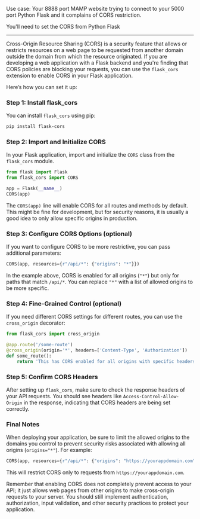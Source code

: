 Use case: 
Your 8888 port MAMP website trying to connect to your 5000 port Python Flask and it complains of CORS restriction.

You'll need to set the CORS from Python Flask

---

Cross-Origin Resource Sharing (CORS) is a security feature that allows or restricts resources on a web page to be requested from another domain outside the domain from which the resource originated. If you are developing a web application with a Flask backend and you're finding that CORS policies are blocking your requests, you can use the `flask_cors` extension to enable CORS in your Flask application.

Here’s how you can set it up:

### Step 1: Install flask_cors

You can install `flask_cors` using pip:

```sh
pip install flask-cors
```

### Step 2: Import and Initialize CORS

In your Flask application, import and initialize the `CORS` class from the `flask_cors` module.

```python
from flask import Flask
from flask_cors import CORS

app = Flask(__name__)
CORS(app)
```

The `CORS(app)` line will enable CORS for all routes and methods by default. This might be fine for development, but for security reasons, it is usually a good idea to only allow specific origins in production.

### Step 3: Configure CORS Options (optional)

If you want to configure CORS to be more restrictive, you can pass additional parameters:

```python
CORS(app, resources={r"/api/*": {"origins": "*"}})
```

In the example above, CORS is enabled for all origins (`"*"`) but only for paths that match `/api/*`. You can replace `"*"` with a list of allowed origins to be more specific.

### Step 4: Fine-Grained Control (optional)

If you need different CORS settings for different routes, you can use the `cross_origin` decorator:

```python
from flask_cors import cross_origin

@app.route('/some-route')
@cross_origin(origin='*', headers=['Content-Type', 'Authorization'])
def some_route():
    return 'This has CORS enabled for all origins with specific headers'
```

### Step 5: Confirm CORS Headers

After setting up `flask_cors`, make sure to check the response headers of your API requests. You should see headers like `Access-Control-Allow-Origin` in the response, indicating that CORS headers are being set correctly.

### Final Notes

When deploying your application, be sure to limit the allowed origins to the domains you control to prevent security risks associated with allowing all origins (`origins="*"`). For example:

```python
CORS(app, resources={r"/api/*": {"origins": "https://yourappdomain.com"}})
```

This will restrict CORS only to requests from `https://yourappdomain.com`.

Remember that enabling CORS does not completely prevent access to your API; it just allows web pages from other origins to make cross-origin requests to your server. You should still implement authentication, authorization, input validation, and other security practices to protect your application.